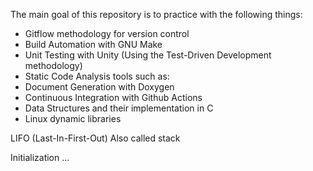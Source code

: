 

The main goal of this repository is to practice with the following things:

- Gitflow methodology for version control
- Build Automation with GNU Make
- Unit Testing with Unity (Using the Test-Driven Development methodology)
- Static Code Analysis tools such as:
- Document Generation with Doxygen
- Continuous Integration with Github Actions
- Data Structures and their implementation in C
- Linux dynamic libraries

LIFO (Last-In-First-Out)
Also called stack

Initialization
...